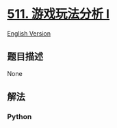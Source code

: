 # [511. 游戏玩法分析 I](https://leetcode-cn.com/problems/game-play-analysis-i)

[English Version](/leetcode/0500-0599/0511.Game%20Play%20Analysis%20I/README_EN.md)

## 题目描述

<!-- 这里写题目描述 -->

None

## 解法

<!-- 这里可写通用的实现逻辑 -->

<!-- tabs:start -->

### **Python**

<!-- 这里可写当前语言的特殊实现逻辑 -->

```python

```

<!-- tabs:end -->
